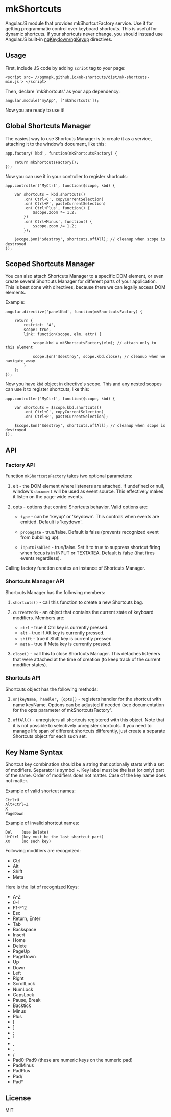 # mkShortcuts

AngularJS module that provides mkShortcutFactory service. Use it for getting programmatic control over
keyboard shortcuts. This is useful for dynamic shortcuts. If your shortcuts never change, you should instead
use AngularJS built-in [ngKeydown/ngKeyup](http://docs.angularjs.org/api/ng.directive:ngKeyup) directives.

## Usage

First, include JS code by adding `script` tag to your page:

	<script src='//pgmmpk.github.io/mk-shortcuts/dist/mk-shortcuts-min.js'> </script>

Then, declare `mkShortcuts' as your app dependency:

	angular.module('myApp', ['mkShortcuts']);

Now you are ready to use it!
	
## Global Shortcuts Manager

The easiest way to use Shortcuts Manager is to create it as a service, attaching it to the window's document, like this:

	app.factory('kbd', function(mkShortcutsFactory) {
		
		return mkShortcutsFactory();
	});

Now you can use it in your controller to register shortcuts:

	app.controller('MyCtrl', function($scope, kbd) {
		
		var shortcuts = kbd.shortcuts()
			.on('Ctrl+C', copyCurrentSelection)
			.on('Ctrl+P', pasteCurrentSelection)
			.on('Ctrl+Plus', function() {
				$scope.zoom *= 1.2;
			})
			.on('Ctrl+Minus', function() {
				$scope.zoom /= 1.2;
			});
			
		$scope.$on('$destroy', shortcuts.offAll); // cleanup when scope is destroyed
	});

## Scoped Shortcuts Manager

You can also attach Shortcuts Manager to a specific DOM element, or even create several Shortcuts Manager
for different parts of your application. This is best done with directives, because there we can legally
access DOM elements.

Example:

	angular.directive('panelKbd', function(mkShortcutsFactory) {
	
		return {
			restrict: 'A',
			scope: true,
			link: function(scope, elm, attr) {
				
				scope.kbd = mkShortcutsFactory(elm); // attach only to this element
				
				scope.$on('$destroy', scope.kbd.close); // cleanup when we navigate away 
			}
		};
	});

Now you have `kbd` object in directive's scope. This and any nested scopes can use it to register shortcuts, like this:

	app.controller('MyCtrl', function($scope, kbd) {
		
		var shortcuts = $scope.kbd.shortcuts()
			.on('Ctrl+C', copyCurrentSelection)
			.on('Ctrl+P', pasteCurrentSelection);
			
		$scope.$on('$destroy', shortcuts.offAll); // cleanup when scope is destroyed
	});
	
## API

### Factory API

Function `mkShortcutsFactory` takes two optional parameters:

1. elt - the DOM element where listeners are attached. If undefined or null, window's `document` will be used as event source. 
         This effectively makes it listen on the page-wide events.

2. opts - options that control Shortcuts behavior. Valid options are:

	* `type`          - can be 'keyup' or 'keydown'. This controls when events are emitted. Default is 'keydown'.

	* `propagate`     - true/false. Default is false (prevents recognized event from bubbling up).

	* `inputDisabled` - true/false. Set it to true to suppress shortcut firing when focus is in INPUT or TEXTAREA. Default
	                    is false (that fires events regardless).

Calling factory function creates an instance of Shortcuts Manager.

### Shortcuts Manager API

Shortcuts Manager has the following members:

1. `shortcuts()` - call this function to create a new Shortcuts bag.

2. `currentMods` - an object that contains the current state of keyboard modifiers. Members are:

	* `ctrl`  - true if Ctrl key is currently pressed.
	* `alt`   - true if Alt key is currently pressed.
	* `shift` - true if Shift key is currently pressed.
	* `meta`  - true if Meta key is currently pressed.

3. `close()` - call this to close Shortcuts Manager. This detaches listeners that were attached at the time of creation (to keep
               track of the current modifier states).
             
### Shortcuts API

Shortcuts object has the following methods:

1. `on(keyName, handler, [opts])` - registers handler for the shortcut with name keyName. Options can be adjusted if needed
                                    (see documentation for the opts parameter of mkShortcutsFactory'.

2. `offAll()` - unregisters all shortcuts registered with this object. Note that it is not possible to selectively unregister
                shortcuts. If you need to manage life span of different shortcuts differently, just create a separate Shortcuts
                object for each such set.
	
## Key Name Syntax

Shortcut key combination should be a string that optionally starts with a set of modifiers. Separator is
symbol `+`. Key label must be the last (or only) part of the name. Order of modifiers does not matter.
Case of the key name does not matter.

Example of valid shortcut names:
	
	Ctrl+U
	Alt+Ctrl+Z
	X
	PageDown

Example of invalid shortcut names:
	
	Del    (use Delete)
	U+Ctrl (key must be the last shortcut part)
	XX     (no such key)

Following modifiers are recognized:

* Ctrl
* Alt
* Shift
* Meta

Here is the list of recognized Keys:

* A-Z
* 0-1
* F1-F12
* Esc
* Return, Enter
* Tab
* Backspace
* Insert
* Home
* Delete
* PageUp
* PageDown
* Up
* Down
* Left
* Right
* ScrollLock
* NumLock
* CapsLock
* Pause, Break
* Backtick
* Minus
* Plus
* [
* ]
* ;
* '
* ,
* .
* /
* Pad0-Pad9 (these are numeric keys on the numeric pad)
* PadMinus
* PadPlus
* Pad/
* Pad*
 
## License
MIT
